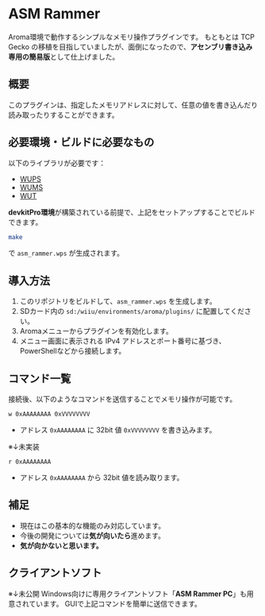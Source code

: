# ASM Rammer

Aroma環境で動作するシンプルなメモリ操作プラグインです。
もともとは TCP Gecko の移植を目指していましたが、面倒になったので、**アセンブリ書き込み専用の簡易版**として仕上げました。

## 概要

このプラグインは、指定したメモリアドレスに対して、任意の値を書き込んだり読み取ったりすることができます。

## 必要環境・ビルドに必要なもの

以下のライブラリが必要です：

* [WUPS](https://github.com/wiiu-env/WiiUPluginSystem)
* [WUMS](https://github.com/wiiu-env/WiiUModuleSystem)
* [WUT](https://github.com/devkitPro/wut)

**devkitPro環境**が構築されている前提で、上記をセットアップすることでビルドできます。

```bash
make
```

で `asm_rammer.wps` が生成されます。

## 導入方法

1. このリポジトリをビルドして、`asm_rammer.wps` を生成します。
2. SDカード内の `sd:/wiiu/environments/aroma/plugins/` に配置してください。
3. Aromaメニューからプラグインを有効化します。
4. メニュー画面に表示される IPv4 アドレスとポート番号に基づき、PowerShellなどから接続します。

## コマンド一覧

接続後、以下のようなコマンドを送信することでメモリ操作が可能です。

```
w 0xAAAAAAAA 0xVVVVVVVV
```

* アドレス `0xAAAAAAAA` に 32bit 値 `0xVVVVVVVV` を書き込みます。

※↓未実装
```
r 0xAAAAAAAA
```

* アドレス `0xAAAAAAAA` から 32bit 値を読み取ります。

## 補足

* 現在はこの基本的な機能のみ対応しています。
* 今後の開発については**気が向いたら**進めます。
* **気が向かないと思います。**

## クライアントソフト

※↓未公開
Windows向けに専用クライアントソフト「**ASM Rammer PC**」も用意されています。
GUIで上記コマンドを簡単に送信できます。
